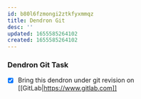 ```yaml
---
id: b80l6fzmongi2ztkfyxmmqz
title: Dendron Git
desc: ''
updated: 1655585264102
created: 1655585264102
---
```


### Dendron Git Task

- [x] Bring this dendron under git revision on [[GitLab|https://www.gitlab.com]]
